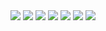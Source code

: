 <!-- <img src="https://img.shields.io/badge/뱃지레이블-배경색?style=뱃지모양&logo=로고&logoColor=로고색상"/> --!>

<a href="https://instagram.com/sw_____z?igshid=YmMyMTA2M2Y=" target="_blank"><img src="https://img.shields.io/badge/sw___z-E4405F?style=flat-square&logo=Instagram&logoColor=white"/></a>
<img src="https://img.shields.io/badge/JavaScript-ECD53F?style=flat-square&logo=JavaScript&logoColor=white"/>
<img src="https://img.shields.io/badge/HTML-E34F26?style=flat-square&logo=HTML5&logoColor=white"/>
<img src="https://img.shields.io/badge/Java-004088?style=flat-square&logo=CoffeeScript&logoColor=white"/>
<img src="https://img.shields.io/badge/AndroidStudio-3DDC84?style=flat-square&logo=Android&logoColor=white"/>
<img src="https://img.shields.io/badge/Python-7ED321?style=flat-square&logo=Bower&logoColor=white"/>
<img src="https://img.shields.io/badge/SQL-4479A1?style=flat-square&logo=MySQL&logoColor=white"/>
